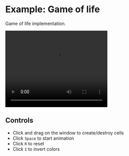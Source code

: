 # Example: Game of life

Game of life implementation.

<video width="320" height="240" controls>
  <source src="images/demo.webm" type="video/mp4">
</video>

## Controls

- Click and drag on the window to create/destroy cells
- Click `Space` to start animation
- Click `R` to reset
- Click `I` to invert colors